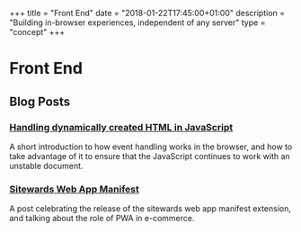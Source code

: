+++
title = "Front End"
date = "2018-01-22T17:45:00+01:00"
description = "Building in-browser experiences, independent of any server"
type = "concept"
+++

# Front End

## Blog Posts

### [Handling dynamically created HTML in JavaScript](https://medium.com/littlemanco/handling-dynamically-created-html-in-javascript-2746e02cc063)

A short introduction to how event handling works in the browser, and how to take advantage of it to ensure that the
JavaScript continues to work with an unstable document.

### [Sitewards Web App Manifest](https://medium.com/@andrewhowdencom/sitewards-magento-webappmanifest-243e915f44c1)

A post celebrating the release of the sitewards web app manifest extension, and talking about the role of PWA in 
e-commerce.


